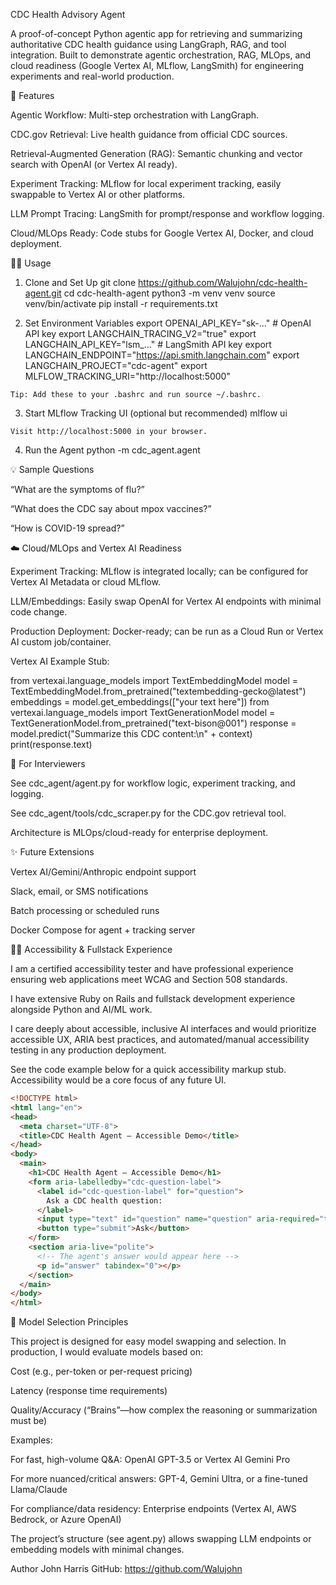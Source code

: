 CDC Health Advisory Agent

A proof-of-concept Python agentic app for retrieving and summarizing authoritative CDC health guidance using LangGraph, RAG, and tool integration.
Built to demonstrate agentic orchestration, RAG, MLOps, and cloud readiness (Google Vertex AI, MLflow, LangSmith) for engineering experiments and real-world production.

🚀 Features

Agentic Workflow: Multi-step orchestration with LangGraph.

CDC.gov Retrieval: Live health guidance from official CDC sources.

Retrieval-Augmented Generation (RAG): Semantic chunking and vector search with OpenAI (or Vertex AI ready).

Experiment Tracking: MLflow for local experiment tracking, easily swappable to Vertex AI or other platforms.

LLM Prompt Tracing: LangSmith for prompt/response and workflow logging.

Cloud/MLOps Ready: Code stubs for Google Vertex AI, Docker, and cloud deployment.

🏃‍♂️ Usage
  1. Clone and Set Up
  git clone https://github.com/Walujohn/cdc-health-agent.git
  cd cdc-health-agent
  python3 -m venv venv
  source venv/bin/activate
  pip install -r requirements.txt
  
  2. Set Environment Variables
  export OPENAI_API_KEY="sk-..." # OpenAI API key
  export LANGCHAIN_TRACING_V2="true"
  export LANGCHAIN_API_KEY="lsm_..." # LangSmith API key
  export LANGCHAIN_ENDPOINT="https://api.smith.langchain.com"
  export LANGCHAIN_PROJECT="cdc-agent"
  export MLFLOW_TRACKING_URI="http://localhost:5000"
  
    Tip: Add these to your .bashrc and run source ~/.bashrc.
  
  3. Start MLflow Tracking UI (optional but recommended)
  mlflow ui
  
    Visit http://localhost:5000 in your browser.
  
  4. Run the Agent
  python -m cdc_agent.agent
  
  💡 Sample Questions
  
  “What are the symptoms of flu?”
  
  “What does the CDC say about mpox vaccines?”
  
  “How is COVID-19 spread?”

☁️ Cloud/MLOps and Vertex AI Readiness

Experiment Tracking: MLflow is integrated locally; can be configured for Vertex AI Metadata or cloud MLflow.

LLM/Embeddings: Easily swap OpenAI for Vertex AI endpoints with minimal code change.

Production Deployment: Docker-ready; can be run as a Cloud Run or Vertex AI custom job/container.

Vertex AI Example Stub:

from vertexai.language_models import TextEmbeddingModel
model = TextEmbeddingModel.from_pretrained("textembedding-gecko@latest")
embeddings = model.get_embeddings(["your text here"])
from vertexai.language_models import TextGenerationModel
model = TextGenerationModel.from_pretrained("text-bison@001")
response = model.predict("Summarize this CDC content:\n" + context)
print(response.text)

📝 For Interviewers

See cdc_agent/agent.py for workflow logic, experiment tracking, and logging.

See cdc_agent/tools/cdc_scraper.py for the CDC.gov retrieval tool.

Architecture is MLOps/cloud-ready for enterprise deployment.

✨ Future Extensions

Vertex AI/Gemini/Anthropic endpoint support

Slack, email, or SMS notifications

Batch processing or scheduled runs

Docker Compose for agent + tracking server

👩‍💻 Accessibility & Fullstack Experience

I am a certified accessibility tester and have professional experience ensuring web applications meet WCAG and Section 508 standards.

I have extensive Ruby on Rails and fullstack development experience alongside Python and AI/ML work.

I care deeply about accessible, inclusive AI interfaces and would prioritize accessible UX, ARIA best practices, and automated/manual accessibility testing in any production deployment.

See the code example below for a quick accessibility markup stub.
Accessibility would be a core focus of any future UI.

```html
<!DOCTYPE html>
<html lang="en">
<head>
  <meta charset="UTF-8">
  <title>CDC Health Agent – Accessible Demo</title>
</head>
<body>
  <main>
    <h1>CDC Health Agent – Accessible Demo</h1>
    <form aria-labelledby="cdc-question-label">
      <label id="cdc-question-label" for="question">
        Ask a CDC health question:
      </label>
      <input type="text" id="question" name="question" aria-required="true" />
      <button type="submit">Ask</button>
    </form>
    <section aria-live="polite">
      <!-- The agent's answer would appear here -->
      <p id="answer" tabindex="0"></p>
    </section>
  </main>
</body>
</html>
```

🧠 Model Selection Principles

This project is designed for easy model swapping and selection.
In production, I would evaluate models based on:

Cost (e.g., per-token or per-request pricing)

Latency (response time requirements)

Quality/Accuracy (“Brains”—how complex the reasoning or summarization must be)

Examples:

For fast, high-volume Q&A: OpenAI GPT-3.5 or Vertex AI Gemini Pro

For more nuanced/critical answers: GPT-4, Gemini Ultra, or a fine-tuned Llama/Claude

For compliance/data residency: Enterprise endpoints (Vertex AI, AWS Bedrock, or Azure OpenAI)

The project’s structure (see agent.py) allows swapping LLM endpoints or embedding models with minimal changes.

Author
John Harris
GitHub: https://github.com/Walujohn



